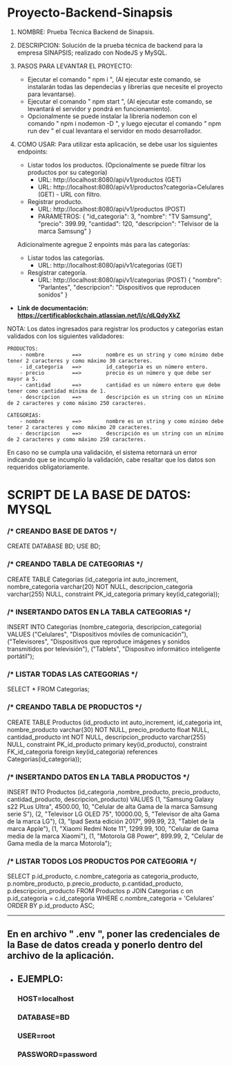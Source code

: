 # **Proyecto-Backend-Sinapsis**

1. NOMBRE: Prueba Técnica Backend de Sinapsis.

2. DESCRIPCION: Solución de la prueba técnica de backend para la empresa SINAPSIS; realizado con NodeJS y MySQL.

3. PASOS PARA LEVANTAR EL PROYECTO:
    - Ejecutar el comando " npm i ", (Al ejecutar este comando, se instalarán todas las dependecias y librerías que necesite el proyecto para levantarse).
    - Ejecutar el comando " npm start ", (Al ejecutar este comando, se levantará el servidor y pondrá en funcionamiento).
    - Opcionalmente se puede instalar la libreria nodemon con el comando " npm i nodemon -D ", y luego ejecutar el comando " npm run dev " el cual levantara el servidor en modo desarrollador.

4. COMO USAR: Para utilizar esta aplicación, se debe usar los siguientes endpoints:
    - Listar todos los productos. (Opcionalmente se puede filtrar los productos por su categoría)
        - URL: http://localhost:8080/api/v1/productos (GET)
        - URL: http://localhost:8080/api/v1/productos?categoria=Celulares (GET) - URL con filtro.
    - Registrar producto.
        - URL: http://localhost:8080/api/v1/productos (POST)
        - PARAMETROS: 
            {
                "id_categoria": 3,
                "nombre": "TV Samsung",
                "precio": 399.99,
                "cantidad": 120,
                "descripcion": "Telvisor de la marca Samsung"
            }
 
    Adicionalmente agregue 2 enpoints más para las categorías:
    - Listar todos las categorías.
        - URL: http://localhost:8080/api/v1/categorias (GET)
    - Resgistrar categoría.
        - URL: http://localhost:8080/api/v1/categorias (POST)
            {
                "nombre": "Parlantes",
                "descripcion": "Dispositivos que reproducen sonidos"
            }
            
- **Link de documentación: https://certificablockchain.atlassian.net/l/c/dLQdyXkZ**


NOTA: Los datos ingresados para registrar los productos y categorías estan validados con los siguientes validadores:

    PRODUCTOS:
        - nombre         ==>        nombre es un string y como mínimo debe tener 2 caracteres y como máximo 30 caracteres.
        - id_categoria   ==>        id_categoria es un número entero.
        - precio         ==>        precio es un número y que debe ser mayor a 5.
        - cantidad       ==>        cantidad es un número entero que debe tener como cantidad mínima de 1.
        - descripcion    ==>        descripción es un string con un mínimo de 2 caracteres y como máximo 250 caracteres.
    
    CATEGORIAS:
        - nombre         ==>        nombre es un string y como mínimo debe tener 2 caracteres y como máximo 20 caracteres.
        - descripcion    ==>        descripción es un string con un mínimo de 2 caracteres y como máximo 250 caracteres.

En caso no se cumpla una validación, el sistema retornará un error indicando que se incumplio la validación, cabe resaltar que los datos son requeridos obligatoriamente.



# **SCRIPT DE LA BASE DE DATOS: MYSQL**


### /* CREANDO BASE DE DATOS */

CREATE DATABASE BD;
USE BD;


### /* CREANDO TABLA DE CATEGORIAS */

CREATE TABLE Categorias
	(id_categoria int auto_increment,
    nombre_categoria varchar(20) NOT NULL,
    descripcion_categoria varchar(255) NULL,
    constraint PK_id_categoria primary key(id_categoria));
    
    
### /* INSERTANDO DATOS EN LA TABLA CATEGORIAS */

INSERT INTO Categorias (nombre_categoria, descripcion_categoria) VALUES
	("Celulares", "Dispositivos móviles de comunicación"),
    ("Televisores", "Dispositivos que reproduce imágenes y sonidos transmitidos por televisión"),
    ("Tablets", "Dispositvo informático inteligente portátil");


### /* LISTAR TODAS LAS CATEGORIAS */

SELECT * FROM Categorias;


### /* CREANDO TABLA DE PRODUCTOS */

CREATE TABLE Productos
	(id_producto int auto_increment,
    id_categoria int,
    nombre_producto varchar(30) NOT NULL,
    precio_producto float NULL,
    cantidad_producto int NOT NULL,
    descripcion_producto varchar(255) NULL,
    constraint PK_id_producto primary key(id_producto),
	constraint FK_id_categoria foreign key(id_categoria)
    references Categorias(id_categoria));
    
    
### /* INSERTANDO DATOS EN LA TABLA PRODUCTOS */

INSERT INTO Productos (id_categoria ,nombre_producto, precio_producto, cantidad_producto, descripcion_producto) VALUES 
	(1, "Samsung Galaxy s22 PLus Ultra", 4500.00, 10, "Celular de alta Gama de la marca Samsung serie S"),
    (2, "Televisor LG OLED 75", 10000.00, 5, "Televisor de alta Gama de la marca LG"),
    (3, "Ipad Sexta edición 2017", 999.99, 23, "Tablet de la marca Apple"),
    (1, "Xiaomi Redmi Note 11", 1299.99, 100, "Celular de Gama media de la marca Xiaomi"),
    (1, "Motorola G8 Power", 899.99, 2, "Celular de Gama media de la marca Motorola");


### /* LISTAR TODOS LOS PRODUCTOS POR CATEGORIA */

SELECT 
	p.id_producto, 
    c.nombre_categoria as categoria_producto, 
    p.nombre_producto, 
    p.precio_producto,
    p.cantidad_producto, 
    p.descripcion_producto 
FROM Productos p
JOIN Categorias c on p.id_categoria = c.id_categoria
WHERE c.nombre_categoria = 'Celulares'
ORDER BY p.id_producto ASC;

------------------------------------------------------------------------------------
## En en archivo " .env ", poner las credenciales de la Base de datos creada y ponerlo dentro del archivo de la aplicación.
- ## EJEMPLO:

	### HOST=localhost
	### DATABASE=BD
	### USER=root
	### PASSWORD=password
